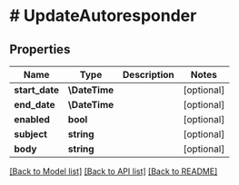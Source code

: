 # # UpdateAutoresponder

## Properties

Name | Type | Description | Notes
------------ | ------------- | ------------- | -------------
**start_date** | **\DateTime** |  | [optional]
**end_date** | **\DateTime** |  | [optional]
**enabled** | **bool** |  | [optional]
**subject** | **string** |  | [optional]
**body** | **string** |  | [optional]

[[Back to Model list]](../../README.md#models) [[Back to API list]](../../README.md#endpoints) [[Back to README]](../../README.md)

